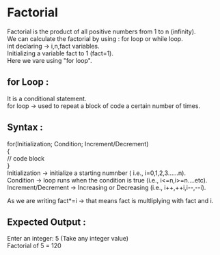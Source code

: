 # Factorial 
Factorial is the product of all positive numbers from 1 to n (infinity).  
We can calculate the factorial by using : for loop or while loop.  
int declaring -> i,n,fact variables.  
Initializing a variable fact to 1 (fact=1).   
Here we vare using "for loop".  
## for Loop :
It is a conditional statement.  
for loop -> used to repeat a block of code a certain number of times.  
    
## Syntax :
for(Initialization; Condition; Increment/Decrement)  
{  
    // code block  
}  
Initialization -> initialize a starting numnber ( i.e.,  i=0,1,2,3......n).  
Condition -> loop runs when the condition is true (i.e.,  i<=n,i>=n....etc).  
Increment/Decrement -> Increasing or Decreasing (i.e.,  i++,++i,i--,--i).  
  
As we are writing  fact*=i -> that means fact is multliplying with fact and i.  
  
## Expected Output :
 Enter an integer: 5   (Take any integer value)  
 Factorial of 5 = 120  